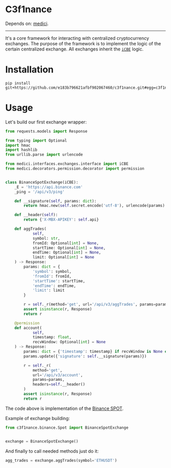 # C3f1nance
Depends on: [medici](https://github.com/e183b796621afbf902067460/medici).

---
It's a core framework for interacting with centralized cryptocurrency exchanges. The purpose of the framework is to implement the logic of the certain centralized exchange. All exchanges inherit the [`iCBE`](https://github.com/e183b796621afbf902067460/medici/blob/master/medici/interfaces/exchanges/interface.py) logic.

# Installation
```
pip install git+https://github.com/e183b796621afbf902067460/c3f1nance.git#egg=c3f1nance
```

# Usage
Let's build our first exchange wrapper:
```python
from requests.models import Response

from typing import Optional
import hmac
import hashlib
from urllib.parse import urlencode

from medici.interfaces.exchanges.interface import iCBE
from medici.decorators.permission.decorator import permission


class BinanceSpotExchange(iCBE):
    _E = 'https://api.binance.com'
    _ping = '/api/v3/ping'

    def __signature(self, params: dict):
        return hmac.new(self.secret.encode('utf-8'), urlencode(params).replace('%40', '@').encode('utf-8'), hashlib.sha256).hexdigest()

    def __header(self):
        return {'X-MBX-APIKEY': self.api}

    def aggTrades(
            self,
            symbol: str,
            fromId: Optional[int] = None,
            startTime: Optional[int] = None,
            endTime: Optional[int] = None,
            limit: Optional[int] = None
    ) -> Response:
        params: dict = {
            'symbol': symbol,
            'fromId': fromId,
            'startTime': startTime,
            'endTime': endTime,
            'limit': limit
        }

        r = self._r(method='get', url='/api/v3/aggTrades', params=params)
        assert isinstance(r, Response)
        return r

    @permission
    def account(
            self,
            timestamp: float,
            recvWindow: Optional[int] = None
    ) -> Response:
        params: dict = {'timestamp': timestamp} if recvWindow is None else {'timestamp': timestamp, 'recvWindow': recvWindow}
        params.update({'signature': self.__signature(params)})

        r = self._r(
            method='get',
            url='/api/v3/account',
            params=params,
            headers=self.__header()
        )
        assert isinstance(r, Response)
        return r

```

The code above is implementation of the [Binance SPOT](https://binance-docs.github.io/apidocs/spot/en/#change-log). 

Example of exchange building:
```python
from c3f1nance.binance.Spot import BinanceSpotExchange


exchange = BinanceSpotExchange()
```
And finally to call needed methods just do it:
```python
agg_trades = exchange.aggTrades(symbol='ETHUSDT')
```
